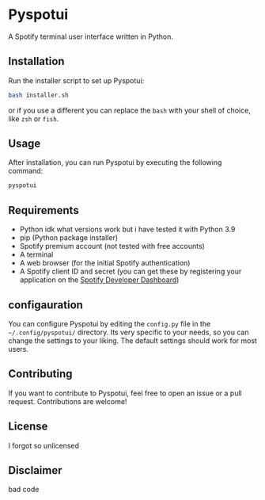 # Pyspotui

A Spotify terminal user interface written in Python.

## Installation

Run the installer script to set up Pyspotui:

```bash
bash installer.sh
```

or if you use a different you can replace the `bash` with your shell of choice, like `zsh` or `fish`.

## Usage

After installation, you can run Pyspotui by executing the following command:

```bash
pyspotui
```

## Requirements

- Python idk what versions work but i have tested it with Python 3.9
- pip (Python package installer)
- Spotify premium account (not tested with free accounts)
- A terminal
- A web browser (for the initial Spotify authentication)
- A Spotify client ID and secret (you can get these by registering your application on the [Spotify Developer Dashboard](https://developer.spotify.com/dashboard/applications))

## configauration

You can configure Pyspotui by editing the `config.py` file in the `~/.config/pyspotui/` directory. Its very specific to your needs, so you can change the settings to your liking. The default settings should work for most users.

## Contributing

If you want to contribute to Pyspotui, feel free to open an issue or a pull request. Contributions are welcome!

## License

I forgot so unlicensed

## Disclaimer

bad code

